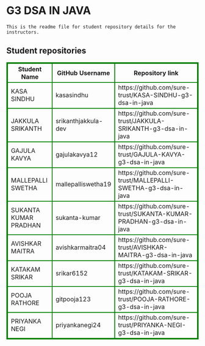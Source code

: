 # G3 DSA IN JAVA
    This is the readme file for student repository details for the instructors.
## Student repositories 
<table style="border : 2px solid green; width:100%;">
<tr >
<th style="border : 2px solid green;">Student Name</th>
<th style="border : 2px solid green;">GitHub Username</th>
<th style="border : 2px solid green;">Repository link</th>
</tr>
<tr style="border : 2px solid green;">
<td style="border : 2px solid green;">KASA SINDHU</td> 

<td style="border : 2px solid green;">kasasindhu</td> 

<td style="border : 2px solid green;">https://github.com/sure-trust/KASA-SINDHU-g3-dsa-in-java</td> 
</tr>

<tr style="border : 2px solid green;">
<td style="border : 2px solid green;">JAKKULA SRIKANTH</td> 

<td style="border : 2px solid green;">srikanthjakkula-dev</td> 

<td style="border : 2px solid green;">https://github.com/sure-trust/JAKKULA-SRIKANTH-g3-dsa-in-java</td> 
</tr>

<tr style="border : 2px solid green;">
<td style="border : 2px solid green;">GAJULA KAVYA</td> 

<td style="border : 2px solid green;">gajulakavya12</td> 

<td style="border : 2px solid green;">https://github.com/sure-trust/GAJULA-KAVYA-g3-dsa-in-java</td> 
</tr>

<tr style="border : 2px solid green;">
<td style="border : 2px solid green;">MALLEPALLI SWETHA</td> 

<td style="border : 2px solid green;">mallepalliswetha19</td> 

<td style="border : 2px solid green;">https://github.com/sure-trust/MALLEPALLI-SWETHA-g3-dsa-in-java</td> 
</tr>

<tr style="border : 2px solid green;">
<td style="border : 2px solid green;">SUKANTA KUMAR PRADHAN</td> 

<td style="border : 2px solid green;">sukanta-kumar</td> 

<td style="border : 2px solid green;">https://github.com/sure-trust/SUKANTA-KUMAR-PRADHAN-g3-dsa-in-java</td> 
</tr>

<tr style="border : 2px solid green;">
<td style="border : 2px solid green;">AVISHKAR MAITRA</td> 

<td style="border : 2px solid green;">avishkarmaitra04</td> 

<td style="border : 2px solid green;">https://github.com/sure-trust/AVISHKAR-MAITRA-g3-dsa-in-java</td> 
</tr>

<tr style="border : 2px solid green;">
<td style="border : 2px solid green;">KATAKAM SRIKAR</td> 

<td style="border : 2px solid green;">srikar6152</td> 

<td style="border : 2px solid green;">https://github.com/sure-trust/KATAKAM-SRIKAR-g3-dsa-in-java</td> 
</tr>

<tr style="border : 2px solid green;">
<td style="border : 2px solid green;">POOJA RATHORE</td> 

<td style="border : 2px solid green;">gitpooja123</td> 

<td style="border : 2px solid green;">https://github.com/sure-trust/POOJA-RATHORE-g3-dsa-in-java</td> 
</tr>

<tr style="border : 2px solid green;">
<td style="border : 2px solid green;">PRIYANKA NEGI</td> 

<td style="border : 2px solid green;">priyankanegi24</td> 

<td style="border : 2px solid green;">https://github.com/sure-trust/PRIYANKA-NEGI-g3-dsa-in-java</td> 
</tr>
